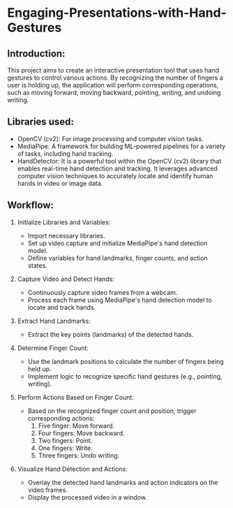 # Engaging-Presentations-with-Hand-Gestures

## Introduction:
This project aims to create an interactive presentation tool that uses hand gestures to control various actions. By recognizing the number of fingers a user is holding up, the application will perform corresponding operations, such as moving forward, moving backward, pointing, writing, and undoing writing.

## Libraries used:
* OpenCV (cv2): For image processing and computer vision tasks.
* MediaPipe: A framework for building ML-powered pipelines for a variety of tasks, including hand tracking.
* HandDetector: It is a powerful tool within the OpenCV (cv2) library that enables real-time hand detection and tracking. It leverages advanced computer vision techniques to accurately locate and identify human hands in video or image data.

## Workflow:

1. Initialize Libraries and Variables:
   * Import necessary libraries.
   * Set up video capture and initialize MediaPipe's hand detection model.
   * Define variables for hand landmarks, finger counts, and action states.
     
2. Capture Video and Detect Hands:
   * Continuously capture video frames from a webcam.
   * Process each frame using MediaPipe's hand detection model to locate and track hands.

3. Extract Hand Landmarks:
   * Extract the key points (landmarks) of the detected hands.

4. Determine Finger Count:
   * Use the landmark positions to calculate the number of fingers being held up.
   * Implement logic to recognize specific hand gestures (e.g., pointing, writing).

5. Perform Actions Based on Finger Count:
   * Based on the recognized finger count and position, trigger corresponding actions:
     1. Five finger: Move forward.
     2. Four fingers: Move backward.
     3. Two fingers: Point.
     4. One fingers: Write.
     5. Three fingers: Undo writing.

6. Visualize Hand Detection and Actions:
   * Overlay the detected hand landmarks and action indicators on the video frames.
   * Display the processed video in a window.
